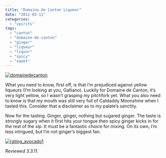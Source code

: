 ```yaml
---
title: "Domaine de Canton Liqueur"
date: "2011-03-11"
categories: 
  - "spirits"
tags: 
  - "canton"
  - "domaine-de-canton"
  - "ginger"
  - "liqueur"
  - "liquor"
  - "spicy"
  - "sweet"
---
```


[![](http://s3.amazonaws.com/thegourmez-wpmedia/2011/03/domainedecanton.jpg "domainedecanton")](http://s3.amazonaws.com/thegourmez-wpmedia/2011/03/domainedecanton.jpg)

What you need to know, first off, is that I’m prejudiced against yellow liqueurs (I’m looking at you, Galliano). Luckily for Domaine de Canton, it’s very light yellow, so I wasn’t grasping my pitchfork yet. What you also need to know is that my mouth was still very full of Catdaddy Moonshine when I tasted this. Consider that a disclaimer as to my palate’s sanctity.

Now for the tasting. Ginger, ginger, nothing but sugared ginger. The taste is strongly sugary when it first hits your tongue then spicy ginger kicks in for the rest of the sip. It must be a fantastic choice for mixing. On its own, I’m less intrigued, but I’m not ginger’s biggest fan.

[![](http://s3.amazonaws.com/thegourmez-wpmedia/2009/02/rating_avocado1.gif "rating_avocado1")](http://s3.amazonaws.com/thegourmez-wpmedia/2009/02/rating_avocado1.gif)

_Reviewed 3.3.11._
